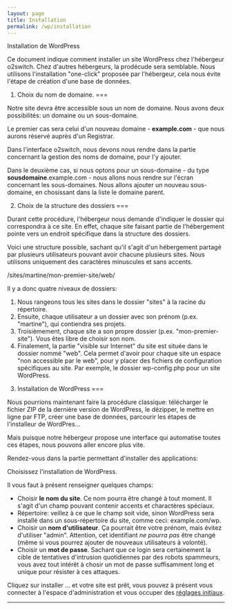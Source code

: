 ```yaml
---
layout: page
title: Installation
permalink: /wp/installation
---
```


Installation de WordPress

Ce document indique comment installer un site WordPress chez l'hébergeur o2switch. Chez d'autres hébergeurs, la prodécude sera semblable. Nous utilisons l'installation "one-click" proposée par l'hébergeur, cela nous évite l'étape de création d'une base de données.

1) Choix du nom de domaine. 
=== 

Notre site devra être accessible sous un nom de domaine. Nous avons deux possibilités: un domaine ou un sous-domaine.

Le premier cas sera celui d'un nouveau domaine - **example.com** - que nous aurons réservé auprès d'un Registrar. 

Dans l'interface o2switch, nous devons nous rendre dans la partie concernant la gestion des noms de domaine, pour l'y ajouter.

Dans le deuxième cas, si nous optons pour un sous-domaine - du type **sousdomaine**.example.com - nous allons nous rendre sur l'écran concernant les sous-domaines. Nous allons ajouter un nouveau sous-domaine, en chosissant dans la liste le domaine parent.

2) Choix de la structure des dossiers
===

Durant cette procédure, l'hébergeur nous demande d'indiquer le dossier qui correspondra à ce site. En effet, chaque site faisant partie de l'hébergement pointe vers un endroit spécifique dans la structure des dossiers.

Voici une structure possible, sachant qu'il s'agit d'un hébergement partagé par plusieurs utilisateurs pouvant avoir chacune plusieurs sites. Nous utilisons uniquement des caractères minuscules et sans accents.

/sites/martine/mon-premier-site/web/

Il y a donc quatre niveaux de dossiers:

1. Nous rangeons tous les sites dans le dossier "sites" à la racine du répertoire.
2. Ensuite, chaque utilisateur a un dossier avec son prénom (p.ex. "martine"), qui contiendra ses projets.
3. Troisièmement, chaque site a son propre dossier (p.ex. "mon-premier-site"). Vous êtes libre de choisir son nom.
4. Finalement, la partie "visible sur Internet" du site est située dans le dossier nommé "web". Cela permet d'avoir pour chaque site un espace "non accessible par le web", pour y placer des fichiers de configuration spécifiques au site. Par exemple, le dossier wp-config.php pour un site WordPress.

3) Installation de WordPress
===

Nous pourrions maintenant faire la procédure classique: télécharger le fichier ZIP de la dernière version de WordPress, le dézipper, le mettre en ligne par FTP, créer une base de données, parcourir les étapes de l'installeur de WordPres... 

Mais puisque notre hébergeur propose une interface qui automatise toutes ces étapes, nous pouvons aller encore plus vite.

Rendez-vous dans la partie permettant d'installer des applications:

Choisissez l'installation de WordPress.

Il vous faut à présent renseigner quelques champs:

- Choisir **le nom du site**. Ce nom pourra être changé à tout moment. Il s'agit d'un champ pouvant contenir accents et charactères spéciaux.
- Répertoire: veillez à ce que le champ soit vide, sinon WordPress sera installé dans un sous-répertoire du site, comme ceci: example.com/wp.
- Choisir un **nom d'utilisateur**. Ça pourrait être votre prénom, mais évitez d'utiliser "admin". Attention, cet identifiant *ne pourra pas* être changé (même si vous pourrez ajouter de nouveaux utilisateurs à volonté).
- Choisir un **mot de passe**. Sachant que ce login sera certainement la cible de tentatives d'intrusion quotidiennes par des robots spammeurs, vous avez tout intérêt à chosir un mot de passe suffisamment long et unique pour résister à ces attaques.

Cliquez sur installer ... et votre site est prêt, vous pouvez à présent vous connecter à l'espace d'administration et vous occuper des [réglages initiaux](reglages).

***